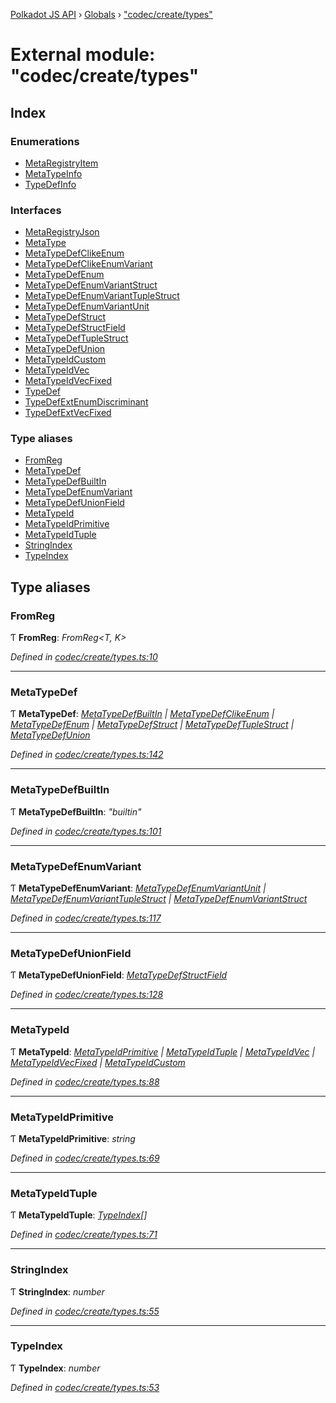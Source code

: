 [Polkadot JS API](../README.md) › [Globals](../globals.md) › ["codec/create/types"](_codec_create_types_.md)

# External module: "codec/create/types"

## Index

### Enumerations

* [MetaRegistryItem](../enums/_codec_create_types_.metaregistryitem.md)
* [MetaTypeInfo](../enums/_codec_create_types_.metatypeinfo.md)
* [TypeDefInfo](../enums/_codec_create_types_.typedefinfo.md)

### Interfaces

* [MetaRegistryJson](../interfaces/_codec_create_types_.metaregistryjson.md)
* [MetaType](../interfaces/_codec_create_types_.metatype.md)
* [MetaTypeDefClikeEnum](../interfaces/_codec_create_types_.metatypedefclikeenum.md)
* [MetaTypeDefClikeEnumVariant](../interfaces/_codec_create_types_.metatypedefclikeenumvariant.md)
* [MetaTypeDefEnum](../interfaces/_codec_create_types_.metatypedefenum.md)
* [MetaTypeDefEnumVariantStruct](../interfaces/_codec_create_types_.metatypedefenumvariantstruct.md)
* [MetaTypeDefEnumVariantTupleStruct](../interfaces/_codec_create_types_.metatypedefenumvarianttuplestruct.md)
* [MetaTypeDefEnumVariantUnit](../interfaces/_codec_create_types_.metatypedefenumvariantunit.md)
* [MetaTypeDefStruct](../interfaces/_codec_create_types_.metatypedefstruct.md)
* [MetaTypeDefStructField](../interfaces/_codec_create_types_.metatypedefstructfield.md)
* [MetaTypeDefTupleStruct](../interfaces/_codec_create_types_.metatypedeftuplestruct.md)
* [MetaTypeDefUnion](../interfaces/_codec_create_types_.metatypedefunion.md)
* [MetaTypeIdCustom](../interfaces/_codec_create_types_.metatypeidcustom.md)
* [MetaTypeIdVec](../interfaces/_codec_create_types_.metatypeidvec.md)
* [MetaTypeIdVecFixed](../interfaces/_codec_create_types_.metatypeidvecfixed.md)
* [TypeDef](../interfaces/_codec_create_types_.typedef.md)
* [TypeDefExtEnumDiscriminant](../interfaces/_codec_create_types_.typedefextenumdiscriminant.md)
* [TypeDefExtVecFixed](../interfaces/_codec_create_types_.typedefextvecfixed.md)

### Type aliases

* [FromReg](_codec_create_types_.md#fromreg)
* [MetaTypeDef](_codec_create_types_.md#metatypedef)
* [MetaTypeDefBuiltIn](_codec_create_types_.md#metatypedefbuiltin)
* [MetaTypeDefEnumVariant](_codec_create_types_.md#metatypedefenumvariant)
* [MetaTypeDefUnionField](_codec_create_types_.md#metatypedefunionfield)
* [MetaTypeId](_codec_create_types_.md#metatypeid)
* [MetaTypeIdPrimitive](_codec_create_types_.md#metatypeidprimitive)
* [MetaTypeIdTuple](_codec_create_types_.md#metatypeidtuple)
* [StringIndex](_codec_create_types_.md#stringindex)
* [TypeIndex](_codec_create_types_.md#typeindex)

## Type aliases

###  FromReg

Ƭ **FromReg**: *FromReg<T, K>*

*Defined in [codec/create/types.ts:10](https://github.com/polkadot-js/api/blob/479c742471/packages/types/src/codec/create/types.ts#L10)*

___

###  MetaTypeDef

Ƭ **MetaTypeDef**: *[MetaTypeDefBuiltIn](_codec_create_types_.md#metatypedefbuiltin) | [MetaTypeDefClikeEnum](../interfaces/_codec_create_types_.metatypedefclikeenum.md) | [MetaTypeDefEnum](../interfaces/_codec_create_types_.metatypedefenum.md) | [MetaTypeDefStruct](../interfaces/_codec_create_types_.metatypedefstruct.md) | [MetaTypeDefTupleStruct](../interfaces/_codec_create_types_.metatypedeftuplestruct.md) | [MetaTypeDefUnion](../interfaces/_codec_create_types_.metatypedefunion.md)*

*Defined in [codec/create/types.ts:142](https://github.com/polkadot-js/api/blob/479c742471/packages/types/src/codec/create/types.ts#L142)*

___

###  MetaTypeDefBuiltIn

Ƭ **MetaTypeDefBuiltIn**: *"builtin"*

*Defined in [codec/create/types.ts:101](https://github.com/polkadot-js/api/blob/479c742471/packages/types/src/codec/create/types.ts#L101)*

___

###  MetaTypeDefEnumVariant

Ƭ **MetaTypeDefEnumVariant**: *[MetaTypeDefEnumVariantUnit](../interfaces/_codec_create_types_.metatypedefenumvariantunit.md) | [MetaTypeDefEnumVariantTupleStruct](../interfaces/_codec_create_types_.metatypedefenumvarianttuplestruct.md) | [MetaTypeDefEnumVariantStruct](../interfaces/_codec_create_types_.metatypedefenumvariantstruct.md)*

*Defined in [codec/create/types.ts:117](https://github.com/polkadot-js/api/blob/479c742471/packages/types/src/codec/create/types.ts#L117)*

___

###  MetaTypeDefUnionField

Ƭ **MetaTypeDefUnionField**: *[MetaTypeDefStructField](../interfaces/_codec_create_types_.metatypedefstructfield.md)*

*Defined in [codec/create/types.ts:128](https://github.com/polkadot-js/api/blob/479c742471/packages/types/src/codec/create/types.ts#L128)*

___

###  MetaTypeId

Ƭ **MetaTypeId**: *[MetaTypeIdPrimitive](_codec_create_types_.md#metatypeidprimitive) | [MetaTypeIdTuple](_codec_create_types_.md#metatypeidtuple) | [MetaTypeIdVec](../interfaces/_codec_create_types_.metatypeidvec.md) | [MetaTypeIdVecFixed](../interfaces/_codec_create_types_.metatypeidvecfixed.md) | [MetaTypeIdCustom](../interfaces/_codec_create_types_.metatypeidcustom.md)*

*Defined in [codec/create/types.ts:88](https://github.com/polkadot-js/api/blob/479c742471/packages/types/src/codec/create/types.ts#L88)*

___

###  MetaTypeIdPrimitive

Ƭ **MetaTypeIdPrimitive**: *string*

*Defined in [codec/create/types.ts:69](https://github.com/polkadot-js/api/blob/479c742471/packages/types/src/codec/create/types.ts#L69)*

___

###  MetaTypeIdTuple

Ƭ **MetaTypeIdTuple**: *[TypeIndex](_codec_create_types_.md#typeindex)[]*

*Defined in [codec/create/types.ts:71](https://github.com/polkadot-js/api/blob/479c742471/packages/types/src/codec/create/types.ts#L71)*

___

###  StringIndex

Ƭ **StringIndex**: *number*

*Defined in [codec/create/types.ts:55](https://github.com/polkadot-js/api/blob/479c742471/packages/types/src/codec/create/types.ts#L55)*

___

###  TypeIndex

Ƭ **TypeIndex**: *number*

*Defined in [codec/create/types.ts:53](https://github.com/polkadot-js/api/blob/479c742471/packages/types/src/codec/create/types.ts#L53)*

